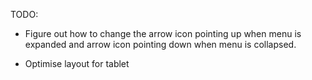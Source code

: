 TODO: 

- Figure out how to change the arrow icon pointing up when menu is expanded and arrow icon pointing down when menu is collapsed.

- Optimise layout for tablet 
